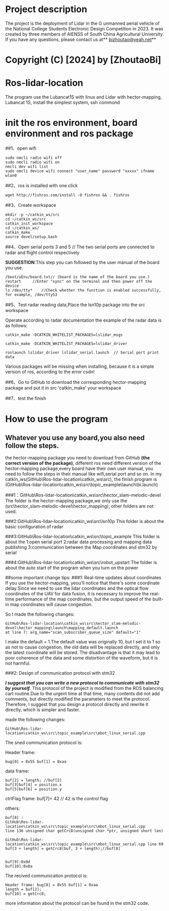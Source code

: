 
# Project description
The project is the deployment of Lidar in the G unmanned aerial vehicle of the National College Students Electronic Design Competition in 2023. It was created by three members of AIENSS of South China Agricultural University. If you have any questions, please contact us at** bizhoutao@yeah.net**

# Copyright (C) [2024] by [ZhoutaoBi] 

# Ros-lidar-location
The program use the Lubancat1S with linux and Lidar with hector-mapping,
Lubancat 1S, install the simplest system, ssh commond

# init the ros environment, board environment and ros package
##1、open wifi

	sudo nmcli radio wifi off			
	sudo nmcli radio wifi on			
	nmcli dev wifi list			
	sudo nmcli device wifi connect "user_name" password "xxxxx" ifname wlan0 

##2、ros is installed with one click

	wget http://fishros.com/install -O fishros && . fishros

##3、Create workspace

	mkdir -p ~/catkin_ws/src
	cd ~/catkin_ws/src
	catkin_init_workspace
	cd ~/catkin_ws/
	catkin_make
	source devel/setup.bash


##4、Open serial ports 3 and 5 // The two serial ports are connected to radar and flight control respectively


**SUGGESTION**:This step you can followed by the user manual of the board you use.

	/boot/uEnv/board.txt// (board is the name of the board you use.)
	restart		//Enter "sync" on the terminal and then power off the device
	ls /dev/tty* 	//Check whether the function is enabled successfully, for example, /dev/ttyS3


##5、Test radar reading data,Place the lsn10p package into the src workspace

 Operate according to radar documentation 
the example of the radar data is as follows:
    
	catkin_make -DCATKIN_WHITELIST_PACKAGES=lslidar_msgs
 
	catkin_make -DCATKIN_WHITELIST_PACKAGES=lslidar_driver
 
	roslaunch lslidar_driver lslidar_serial.launch	// Serial port print data
	
Various packages will be missing when installing, because it is a simple version of ros, according to the error csdn!
    
	
##6、Go to GitHub to download the corresponding hector-mapping package and put it in src
	'catkin_make' your workspace

##7、test the finish




# How to use the program

## Whatever you use any board,you also need follow the steps.
the hector-mapping package you need to download from GitHub **(the correct version of the package)**,
different ros need different version of the hector-mapping package,every board have their own user manual,
you need to follow the steps in their manual like wifi,serial port and so on.
In my catkin_ws(GitHub\Ros-lidar-location\catkin_ws\src),
the finish program is (GitHub\Ros-lidar-location\catkin_ws\src\topic_example\launch\bi.launch)

###1：GitHub\Ros-lidar-location\catkin_ws\src\hector_slam-melodic-devel
The folder is the hector-mapping package,we only use the (src\hector_slam-melodic-devel\hector_mapping),
other folders are not used.

###2:GitHub\Ros-lidar-location\catkin_ws\src\lsn10p
This folder is about the basic configuration of radar

###3:GitHub\Ros-lidar-location\catkin_ws\src\topic_example
This folder is about the 
1:open serial port 
2:radar data processing and mapping data publishing 
3:communication between the Map coordinates and stm32 by serial

###4:GitHub\Ros-lidar-location\catkin_ws\src\robot_upstart
The folder is about the auto start of the program when you turn on the power

##some important change tips:
###1: Real-time updates about coordinates
If you use the hector-mapping, yeou'll notice that there's some coordinate delay.Since we need to use the lidar coordinates and the optical flow coordinates of the UAV for data fusion, it is necessary to improve the real-time performance of the map coordinates, but the output speed of the built-in map coordinates will cause congestion. 

So I made the following changes:

	GitHub\Ros-lidar-location\catkin_ws\src\hector_slam-melodic-devel\hector_mapping\launch\mapping_default.launch 
	at line 7: arg_name="scan_subscriber_queue_size" default="1"

I make the default = 1.The default value was originally 10, but I set it to 1 so as not to cause congestion, the old data will be replaced directly, and only the latest coordinate will be stored. The disadvantage is that it may lead to poor coherence of the data and some distortion of the waveform, but it is not harmful.

###2: Design of communication protocol with stm32



***I suggest that you can write a new protocol to communicate with stm32 by yourself.***
This protocol of the project is modified from the ROS balancing cart routine.Due to the urgent time at that time, many contents did not add comments, but directly modified the parameters to meet the protocol. Therefore, I suggest that you design a protocol directly and rewrite it directly, which is simpler and faster.



made the following changes:

	GitHub\Ros-lidar-location\catkin_ws\src\topic_example\src\mbot_linux_serial.cpp


The sned communication protocol is:

Header frame: 

	bug[0] = 0x55 buf[1] = 0xaa

data frame:

	buf[2] = length; //buf[2]
	buf[3]buf[4] = position.x
	buf[5]buf[6] = position.y

ctrlFlag frame:
	buf[7]= 42 // 42 is the control flag

others:

	buf[8] :
	GitHub\Ros-lidar-location\catkin_ws\src\topic_example\src\mbot_linux_serial.cpp 
	line 136 unsigned char getCrc8(unsigned char *ptr, unsigned short len)

	GitHub\Ros-lidar-location\catkin_ws\src\topic_example\src\mbot_linux_serial.cpp line 69
	buf[3 + length] = getCrc8(buf, 3 + length);//buf[8]


	buf[9]:0x0d
	buf[10]:0x0a


The recived communication protocol is:

	Header frame: bug[0] = 0x55 buf[1] = 0xaa
	length = buf[2]; 
	buf[10] = getCrc8;

more information about the protocol can be found in the stm32 code.



